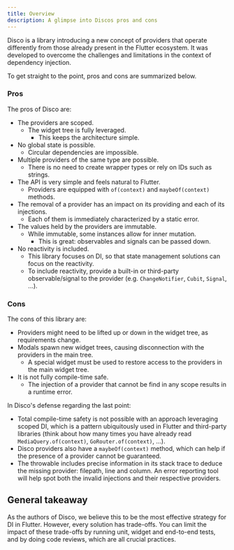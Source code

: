 ```yaml
---
title: Overview
description: A glimpse into Discos pros and cons
---
```


Disco is a library introducing a new concept of providers that operate differently from those already present in the Flutter ecosystem. It was developed to overcome the challenges and limitations in the context of dependency injection.

To get straight to the point, pros and cons are summarized below.

### Pros

The pros of Disco are:

- The providers are scoped.
  - The widget tree is fully leveraged.
    - This keeps the architecture simple.
- No global state is possible.
  - Circular dependencies are impossible.
- Multiple providers of the same type are possible.
  - There is no need to create wrapper types or rely on IDs such as strings.
- The API is very simple and feels natural to Flutter.
  - Providers are equipped with `of(context)` and `maybeOf(context)` methods.
- The removal of a provider has an impact on its providing and each of its injections.
  - Each of them is immediately characterized by a static error.
- The values held by the providers are immutable.
  - While immutable, some instances allow for inner mutation.
    - This is great: observables and signals can be passed down.
- No reactivity is included.
  - This library focuses on DI, so that state management solutions can focus on the reactivity.
  - To include reactivity, provide a built-in or third-party observable/signal to the provider (e.g. `ChangeNotifier`, `Cubit`, `Signal`, ...).

### Cons

The cons of this library are:

- Providers might need to be lifted up or down in the widget tree, as requirements change.
- Modals spawn new widget trees, causing disconnection with the providers in the main tree.
  - A special widget must be used to restore access to the providers in the main widget tree.
- It is not fully compile-time safe.
  - The injection of a provider that cannot be find in any scope results in a runtime error.

In Disco's defense regarding the last point:

- Total compile-time safety is not possible with an approach leveraging scoped DI, which is a pattern ubiquitously used in Flutter and third-party libraries (think about how many times you have already read `MediaQuery.of(context)`, `GoRouter.of(context)`, ...).
- Disco providers also have a `maybeOf(context)` method, which can help if the presence of a provider cannot be guaranteed.
- The throwable includes precise information in its stack trace to deduce the missing provider: filepath, line and column. An error reporting tool will help spot both the invalid injections and their respective providers.

## General takeaway

As the authors of Disco, we believe this to be the most effective strategy for DI in Flutter. However, every solution has trade-offs. You can limit the impact of these trade-offs by running unit, widget and end-to-end tests, and by doing code reviews, which are all crucial practices.

